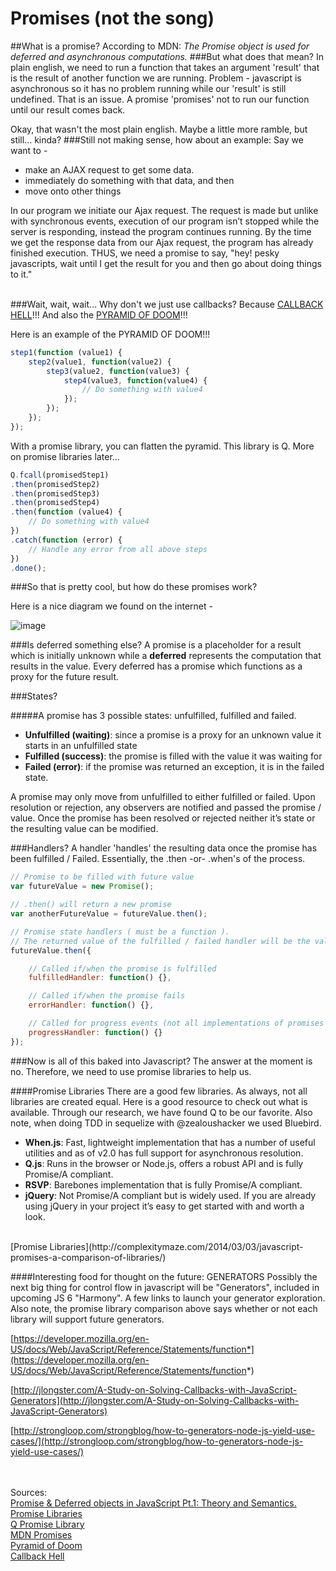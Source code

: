Promises (not the song)
============

##What is a promise?
According to MDN: <em>The Promise object is used for deferred and asynchronous computations.</em>
###But what does that mean? 
In plain english, we need to run a function that takes an argument 'result' that is the result of another function we are running. Problem - javascript is asynchronous so it has no problem running while our 'result' is still undefined. That is an issue. A promise 'promises' not to run our function until our result comes back. 

Okay, that wasn't the most plain english. Maybe a little more ramble, but still... kinda?
###Still not making sense, how about an example:
Say we want to - 

* make an AJAX request to get some data.
* immediately do something with that data, and then
* move onto other things

In our program we initiate our Ajax request. The request is made but unlike with synchronous events, execution of our program isn’t stopped while the server is responding, instead the program continues running. By the time we get the response data from our Ajax request, the program has already finished execution. THUS, we need a promise to say, "hey! pesky javascripts, wait until I get the result for you and then go about doing things to it."
<br><br>

###Wait, wait, wait... Why don't we just use callbacks?
Because [CALLBACK HELL](http://callbackhell.com/)!!! And also the [PYRAMID OF DOOM](http://survivejs.com/common_problems/pyramid.html)!!! 

Here is an example of the PYRAMID OF DOOM!!!

```javascript
step1(function (value1) {
    step2(value1, function(value2) {
        step3(value2, function(value3) {
            step4(value3, function(value4) {
                // Do something with value4
            });
        });
    });
});
```


With a promise library, you can flatten the pyramid. This library is Q. More on promise libraries later...

```javascript
Q.fcall(promisedStep1)
.then(promisedStep2)
.then(promisedStep3)
.then(promisedStep4)
.then(function (value4) {
    // Do something with value4
})
.catch(function (error) {
    // Handle any error from all above steps
})
.done();
```
###So that is pretty cool, but how do these promises work?

Here is a nice diagram we found on the internet - 

![image](http://www.mediumequalsmessage.com/blog-images/promises.png)

###Is deferred something else?
A promise is a placeholder for a result which is initially unknown while a **deferred** represents the computation that results in the value. Every deferred has a promise which functions as a proxy for the future result.

###States?

#####A promise has 3 possible states: unfulfilled, fulfilled and failed.

* **Unfulfilled (waiting)**: since a promise is a proxy for an unknown value it starts in an unfulfilled state
* **Fulfilled (success)**: the promise is filled with the value it was waiting for
* **Failed (error)**: if the promise was returned an exception, it is in the failed state.

A promise may only move from unfulfilled to either fulfilled or failed. Upon resolution or rejection, any observers are notified and passed the promise / value. Once the promise has been resolved or rejected neither it’s state or the resulting value can be modified.

###Handlers?
A handler 'handles' the resulting data once the promise has been fulfilled / Failed. Essentially, the .then -or- .when's of the process. 

```javascript
// Promise to be filled with future value
var futureValue = new Promise();

// .then() will return a new promise
var anotherFutureValue = futureValue.then();

// Promise state handlers ( must be a function ).
// The returned value of the fulfilled / failed handler will be the value of the promise.
futureValue.then({

    // Called if/when the promise is fulfilled
    fulfilledHandler: function() {},

    // Called if/when the promise fails
    errorHandler: function() {},

    // Called for progress events (not all implementations of promises have this)
    progressHandler: function() {}
});
```
###Now is all of this baked into Javascript? 
The answer at the moment is no. Therefore, we need to use promise libraries to help us. 

####Promise Libraries
There are a good few libraries. As always, not all libraries are created equal. Here is a good resource to check out what is available. Through our research, we have found Q to be our favorite. Also note, when doing TDD in sequelize with @zealoushacker we used Bluebird. 
<br>

* **When.js**: Fast, lightweight implementation that has a number of useful utilities and as of v2.0 has full support for asynchronous resolution.
* **Q.js**: Runs in the browser or Node.js, offers a robust API and is fully Promise/A compliant.
* **RSVP**: Barebones implementation that is fully Promise/A compliant.
* **jQuery**: Not Promise/A compliant but is widely used. If you are already using jQuery in your project it’s easy to get started with and worth a look.
<br>
[Promise Libraries](http://complexitymaze.com/2014/03/03/javascript-promises-a-comparison-of-libraries/)

####Interesting food for thought on the future: GENERATORS
Possibly the next big thing for control flow in javascript will be "Generators", included in upcoming JS 6 "Harmony".  A few links to launch your generator exploration. Also note, the promise library comparison above says whether or not each library will support future generators. 

[https://developer.mozilla.org/en-US/docs/Web/JavaScript/Reference/Statements/function*](https://developer.mozilla.org/en-US/docs/Web/JavaScript/Reference/Statements/function*)

[http://jlongster.com/A-Study-on-Solving-Callbacks-with-JavaScript-Generators](http://jlongster.com/A-Study-on-Solving-Callbacks-with-JavaScript-Generators)

[http://strongloop.com/strongblog/how-to-generators-node-js-yield-use-cases/](http://strongloop.com/strongblog/how-to-generators-node-js-yield-use-cases/)

<br><br>
Sources:<br>
[Promise & Deferred objects in JavaScript Pt.1: Theory and Semantics.](http://blog.mediumequalsmessage.com/promise-deferred-objects-in-javascript-pt1-theory-and-semantics) 
<br>
[Promise Libraries](http://complexitymaze.com/2014/03/03/javascript-promises-a-comparison-of-libraries/)
<br>
[Q Promise Library](https://github.com/kriskowal/q)
<br>
[MDN Promises](https://developer.mozilla.org/en-US/docs/Web/JavaScript/Reference/Global_Objects/Promise)
<br>
[Pyramid of Doom](http://survivejs.com/common_problems/pyramid.html)
<br>
[Callback Hell](http://callbackhell.com/)
<br>
